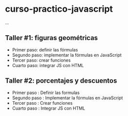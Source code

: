 # curso-practico-javascript


...

## Taller #1: figuras geométricas

- Primer paso: definir las fórmulas
- Segundo paso: implementar la fórmulas en JavaScript 
- Tercer paso: crear funciones 
- Cuarto paso: integrar JS con HTML

## Taller #2: porcentajes y descuentos

- Primer paso : Definir las formulas
- Segundo paso : Implementar la fórmulas en JavaScript 
- Tercer paso : Crear funciones 
- Cuarto paso : Integrar JS con HTML